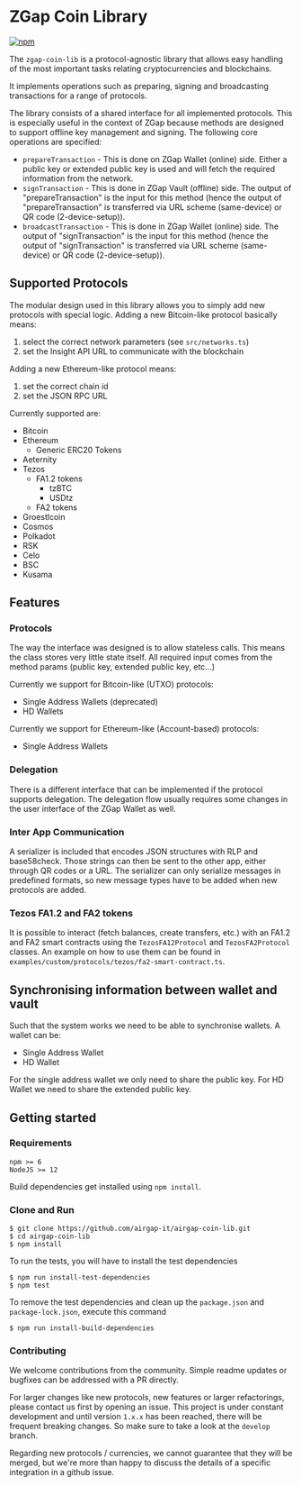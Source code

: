 # ZGap Coin Library

[![npm](https://img.shields.io/npm/v/@zarclays/zgap-coin-lib.svg?colorB=brightgreen)](https://www.npmjs.com/package/@zarclays/zgap-coin-lib)

The `zgap-coin-lib` is a protocol-agnostic library that allows easy handling of the most important tasks relating cryptocurrencies and blockchains.

It implements operations such as preparing, signing and broadcasting transactions for a range of protocols.

The library consists of a shared interface for all implemented protocols. This is especially useful in the context of ZGap because methods are designed to support offline key management and signing. The following core operations are specified:

- `prepareTransaction` - This is done on ZGap Wallet (online) side. Either a public key or extended public key is used and will fetch the required information from the network.
- `signTransaction` - This is done in ZGap Vault (offline) side. The output of "prepareTransaction" is the input for this method (hence the output of "prepareTransaction" is transferred via URL scheme (same-device) or QR code (2-device-setup)).
- `broadcastTransaction` - This is done in ZGap Wallet (online) side. The output of "signTransaction" is the input for this method (hence the output of "signTransaction" is transferred via URL scheme (same-device) or QR code (2-device-setup)).

## Supported Protocols

The modular design used in this library allows you to simply add new protocols with special logic. Adding a new Bitcoin-like protocol basically means:

1. select the correct network parameters (see `src/networks.ts`)
2. set the Insight API URL to communicate with the blockchain

Adding a new Ethereum-like protocol means:

1. set the correct chain id
2. set the JSON RPC URL

Currently supported are:

- Bitcoin
- Ethereum
  - Generic ERC20 Tokens
- Aeternity
- Tezos
  - FA1.2 tokens
    - tzBTC
    - USDtz
  - FA2 tokens
- Groestlcoin
- Cosmos
- Polkadot
- RSK
- Celo
- BSC
- Kusama

## Features

### Protocols

The way the interface was designed is to allow stateless calls. This means the class stores very little state itself.
All required input comes from the method params (public key, extended public key, etc...)

Currently we support for Bitcoin-like (UTXO) protocols:

- Single Address Wallets (deprecated)
- HD Wallets

Currently we support for Ethereum-like (Account-based) protocols:

- Single Address Wallets

### Delegation

There is a different interface that can be implemented if the protocol supports delegation. The delegation flow usually requires some changes in the user interface of the ZGap Wallet as well.

### Inter App Communication

A serializer is included that encodes JSON structures with RLP and base58check. Those strings can then be sent to the other app, either through QR codes or a URL. The serializer can only serialize messages in predefined formats, so new message types have to be added when new protocols are added.

### Tezos FA1.2 and FA2 tokens

It is possible to interact (fetch balances, create transfers, etc.) with an FA1.2 and FA2 smart contracts using the `TezosFA12Protocol` and `TezosFA2Protocol` classes. An example on how to use them can be found in `examples/custom/protocols/tezos/fa2-smart-contract.ts`.

## Synchronising information between wallet and vault

Such that the system works we need to be able to synchronise wallets. A wallet can be:

- Single Address Wallet
- HD Wallet

For the single address wallet we only need to share the public key. For HD Wallet we need to share the extended public key.

## Getting started

### Requirements

```
npm >= 6
NodeJS >= 12
```

Build dependencies get installed using `npm install`.

### Clone and Run

```
$ git clone https://github.com/airgap-it/airgap-coin-lib.git
$ cd airgap-coin-lib
$ npm install
```

To run the tests, you will have to install the test dependencies

```
$ npm run install-test-dependencies
$ npm test
```

To remove the test dependencies and clean up the `package.json` and `package-lock.json`, execute this command

```
$ npm run install-build-dependencies
```

### Contributing

We welcome contributions from the community. Simple readme updates or bugfixes can be addressed with a PR directly.

For larger changes like new protocols, new features or larger refactorings, please contact us first by opening an issue. This project is under constant development and until version `1.x.x` has been reached, there will be frequent breaking changes. So make sure to take a look at the `develop` branch.

Regarding new protocols / currencies, we cannot guarantee that they will be merged, but we're more than happy to discuss the details of a specific integration in a github issue.
